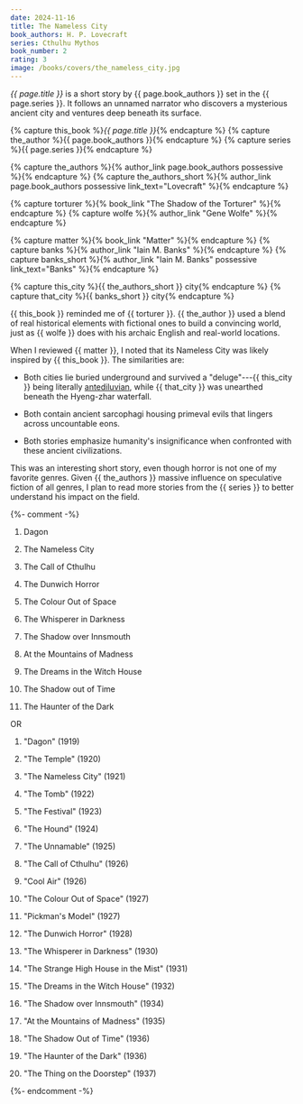 ```yaml
---
date: 2024-11-16
title: The Nameless City
book_authors: H. P. Lovecraft
series: Cthulhu Mythos
book_number: 2
rating: 3
image: /books/covers/the_nameless_city.jpg
---
```


<cite class="book-title">{{ page.title }}</cite> is a short story by <span
class="author-name">{{ page.book_authors }}</span> set in the <span
class="book-series">{{ page.series }}</span>. It follows an unnamed narrator
who discovers a mysterious ancient city and ventures deep beneath its surface.

{% capture this_book %}<cite class="book-title">{{ page.title }}</cite>{% endcapture %}
{% capture the_author %}<span class="author-name">{{ page.book_authors }}</span>{% endcapture %}
{% capture series %}<span class="book-series">{{ page.series }}</span>{% endcapture %}

{% capture the_authors %}{% author_link page.book_authors possessive %}{% endcapture %}
{% capture the_authors_short %}{% author_link page.book_authors possessive link_text="Lovecraft" %}{% endcapture %}

{% capture torturer %}{% book_link "The Shadow of the Torturer" %}{% endcapture %}
{% capture wolfe %}{% author_link "Gene Wolfe" %}{% endcapture %}

{% capture matter %}{% book_link "Matter" %}{% endcapture %}
{% capture banks %}{% author_link "Iain M. Banks" %}{% endcapture %}
{% capture banks_short %}{% author_link "Iain M. Banks" possessive link_text="Banks" %}{% endcapture %}

{% capture this_city %}{{ the_authors_short }} city{% endcapture %}
{% capture that_city %}{{ banks_short }} city{% endcapture %}

{{ this_book }} reminded me of {{ torturer }}. {{ the_author }} used a blend
of real historical elements with fictional ones to build a convincing world,
just as {{ wolfe }} does with his archaic English and real-world locations.

When I reviewed {{ matter }}, I noted that its Nameless City was likely
inspired by {{ this_book }}. The similarities are:

- Both cities lie buried underground and survived a "deluge"---{{ this_city }}
  being literally [antediluvian][antediluvian_wiki], while {{ that_city }} was
  unearthed beneath the Hyeng-zhar waterfall.

- Both contain ancient sarcophagi housing primeval evils that lingers across
  uncountable eons.

- Both stories emphasize humanity's insignificance when confronted with these 
  ancient civilizations.

[antediluvian_wiki]: https://en.wikipedia.org/wiki/Antediluvian

This was an interesting short story, even though horror is not one of my
favorite genres. Given {{ the_authors }} massive influence on speculative
fiction of all genres, I plan to read more stories from the {{ series }} to
better understand his impact on the field.

{%- comment -%}
1. Dagon

2. The Nameless City

3. The Call of Cthulhu

4. The Dunwich Horror

5. The Colour Out of Space

6. The Whisperer in Darkness

7. The Shadow over Innsmouth

8. At the Mountains of Madness

9. The Dreams in the Witch House

10. The Shadow out of Time

11. The Haunter of the Dark

OR

1. "Dagon" (1919)

2. "The Temple" (1920)

3. "The Nameless City" (1921)

4. "The Tomb" (1922)

5. "The Festival" (1923)

6. "The Hound" (1924)

7. "The Unnamable" (1925)

8. "The Call of Cthulhu" (1926)

9. "Cool Air" (1926)

10. "The Colour Out of Space" (1927)

11. "Pickman's Model" (1927)

12. "The Dunwich Horror" (1928)

13. "The Whisperer in Darkness" (1930)

14. "The Strange High House in the Mist" (1931)

15. "The Dreams in the Witch House" (1932)

16. "The Shadow over Innsmouth" (1934)

17. "At the Mountains of Madness" (1935)

18. "The Shadow Out of Time" (1936)

19. "The Haunter of the Dark" (1936)

20. "The Thing on the Doorstep" (1937)

{%- endcomment -%}
